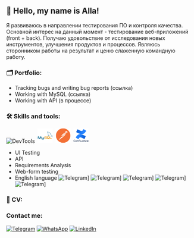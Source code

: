## :wave: Hello, my name is Alla!

Я развиваюсь в направлении тестирования ПО и контроля качества. Основной интерес на данный момент - тестирование веб-приложений (front + back).
Получаю удовольствие от исследования новых инструментов, улучшения продуктов и процессов. Являюсь сторонником работы на результат и ценю слаженную командную работу.


### :card_index_dividers: Portfolio:
- Tracking bugs and writing bug reports (ссылка)
- Working with MySQL (ссылка)
- Working with API (в процессе)

### :hammer_and_wrench: Skills and tools:

<div>
  <img src="https://www.svgrepo.com/show/378785/chrome-dev.svg" title="DevTools" alt="DevTools" width="40" height="40"/>&nbsp;
  <img src="https://github.com/devicons/devicon/blob/master/icons/mysql/mysql-original-wordmark.svg" title="MySQL" alt="MySQL" width="40" height="40"/>&nbsp;
  <img src="https://github.com/devicons/devicon/blob/master/icons/postman/postman-original.svg" title="Postman" alt="Postman" width="40" height="40"/>&nbsp;
  <img src="https://github.com/devicons/devicon/blob/master/icons/confluence/confluence-original-wordmark.svg" title="Confluence" alt="Confluence" width="40" height="40"/>&nbsp;
</div>

- UI Testing
- API
- Requirements Analysis
- Web-form testing
- English language
![Telegram](https://img.shields.io/badge/-Telegram-090909?style=for-the-badge&logo=telegram&logoColor=27A0D9)]
![Telegram](https://img.shields.io/badge/-Telegram-090909?style=for-the-badge&logo=telegram&logoColor=27A0D9)]
![Telegram](https://img.shields.io/badge/-Telegram-090909?style=for-the-badge&logo=telegram&logoColor=27A0D9)]
![Telegram](https://img.shields.io/badge/-Telegram-090909?style=for-the-badge&logo=telegram&logoColor=27A0D9)]
![Telegram](https://img.shields.io/badge/-Telegram-090909?style=for-the-badge&logo=telegram&logoColor=27A0D9)]


### :bookmark_tabs: CV:

### Contact me:
[![Telegram](https://img.shields.io/badge/-Telegram-090909?style=for-the-badge&logo=telegram&logoColor=27A0D9)](https://t.me/AllaDerzhavina)
[![WhatsApp](https://img.shields.io/badge/-WhatsApp-090909?style=for-the-badge&logo=whatsapp&logoColor=27A0D9)](https://wa.me/79605447984)
[![LinkedIn](https://github.com/devicons/devicon/blob/master/icons/linkedin/linkedin-original.svg-090909?style=for-the-badge&logo=linkedin&logoColor=007BA5)](https://www.linkedin.com/in/alla-derzhavina)

